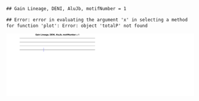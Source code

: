 

```
## Gain Lineage, DENI, AluJb, motifNumber = 1
```

```
## Error: error in evaluating the argument 'x' in selecting a method for function 'plot': Error: object 'totalP' not found
```

![plot of chunk motifPValues](figure/motifPValues.png) 
  

